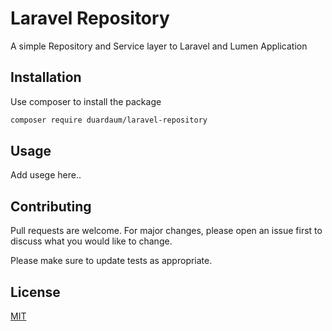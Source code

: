 # Laravel Repository

A simple Repository and Service layer to Laravel and Lumen Application

## Installation

Use composer to install the package

```bash
composer require duardaum/laravel-repository
```

## Usage

Add usege here..

## Contributing

Pull requests are welcome. For major changes, please open an issue first
to discuss what you would like to change.

Please make sure to update tests as appropriate.

## License

[MIT](./LICENSE.md)